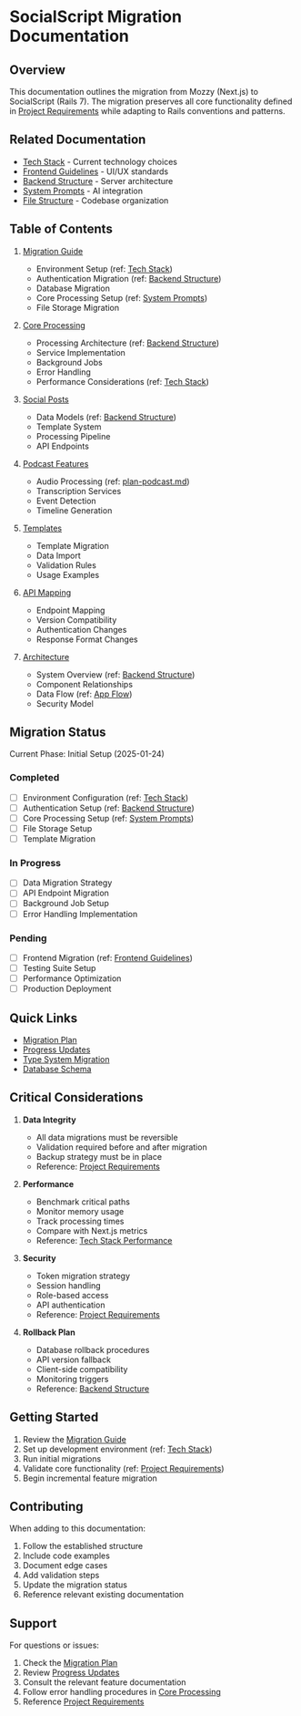 # SocialScript Migration Documentation

## Overview

This documentation outlines the migration from Mozzy (Next.js) to SocialScript (Rails 7). The migration preserves all core functionality defined in [Project Requirements](../project_requirements_document.md) while adapting to Rails conventions and patterns.

## Related Documentation

- [Tech Stack](../tech_stack_document.md) - Current technology choices
- [Frontend Guidelines](../frontend_guidelines_document.md) - UI/UX standards
- [Backend Structure](../backend_structure_document.md) - Server architecture
- [System Prompts](../system_prompts_document.md) - AI integration
- [File Structure](../file_structure_document.md) - Codebase organization

## Table of Contents

1. [Migration Guide](./migration-guide.md)

   - Environment Setup (ref: [Tech Stack](../tech_stack_document.md))
   - Authentication Migration (ref: [Backend Structure](../backend_structure_document.md))
   - Database Migration
   - Core Processing Setup (ref: [System Prompts](../system_prompts_document.md))
   - File Storage Migration

2. [Core Processing](./core-processing.md)

   - Processing Architecture (ref: [Backend Structure](../backend_structure_document.md))
   - Service Implementation
   - Background Jobs
   - Error Handling
   - Performance Considerations (ref: [Tech Stack](../tech_stack_document.md))

3. [Social Posts](./social-posts.md)

   - Data Models (ref: [Backend Structure](../backend_structure_document.md))
   - Template System
   - Processing Pipeline
   - API Endpoints

4. [Podcast Features](./podcast.md)

   - Audio Processing (ref: [plan-podcast.md](../plan-podcast.md))
   - Transcription Services
   - Event Detection
   - Timeline Generation

5. [Templates](./templates.md)

   - Template Migration
   - Data Import
   - Validation Rules
   - Usage Examples

6. [API Mapping](./api-mapping.md)

   - Endpoint Mapping
   - Version Compatibility
   - Authentication Changes
   - Response Format Changes

7. [Architecture](./architecture.md)
   - System Overview (ref: [Backend Structure](../backend_structure_document.md))
   - Component Relationships
   - Data Flow (ref: [App Flow](../app_flow_document.md))
   - Security Model

## Migration Status

Current Phase: Initial Setup (2025-01-24)

### Completed

- [ ] Environment Configuration (ref: [Tech Stack](../tech_stack_document.md))
- [ ] Authentication Setup (ref: [Backend Structure](../backend_structure_document.md))
- [ ] Core Processing Setup (ref: [System Prompts](../system_prompts_document.md))
- [ ] File Storage Setup
- [ ] Template Migration

### In Progress

- [ ] Data Migration Strategy
- [ ] API Endpoint Migration
- [ ] Background Job Setup
- [ ] Error Handling Implementation

### Pending

- [ ] Frontend Migration (ref: [Frontend Guidelines](../frontend_guidelines_document.md))
- [ ] Testing Suite Setup
- [ ] Performance Optimization
- [ ] Production Deployment

## Quick Links

- [Migration Plan](../working-memory/open/rails-migration-20250124/.plan)
- [Progress Updates](../working-memory/open/rails-migration-20250124/updates.md)
- [Type System Migration](./core-processing.md#type-system-migration)
- [Database Schema](./migration-guide.md#database-schema)

## Critical Considerations

1. **Data Integrity**

   - All data migrations must be reversible
   - Validation required before and after migration
   - Backup strategy must be in place
   - Reference: [Project Requirements](../project_requirements_document.md#data-protection)

2. **Performance**

   - Benchmark critical paths
   - Monitor memory usage
   - Track processing times
   - Compare with Next.js metrics
   - Reference: [Tech Stack Performance](../tech_stack_document.md#performance-optimization)

3. **Security**

   - Token migration strategy
   - Session handling
   - Role-based access
   - API authentication
   - Reference: [Project Requirements](../project_requirements_document.md#security)

4. **Rollback Plan**
   - Database rollback procedures
   - API version fallback
   - Client-side compatibility
   - Monitoring triggers
   - Reference: [Backend Structure](../backend_structure_document.md)

## Getting Started

1. Review the [Migration Guide](./migration-guide.md)
2. Set up development environment (ref: [Tech Stack](../tech_stack_document.md))
3. Run initial migrations
4. Validate core functionality (ref: [Project Requirements](../project_requirements_document.md))
5. Begin incremental feature migration

## Contributing

When adding to this documentation:

1. Follow the established structure
2. Include code examples
3. Document edge cases
4. Add validation steps
5. Update the migration status
6. Reference relevant existing documentation

## Support

For questions or issues:

1. Check the [Migration Plan](../working-memory/open/rails-migration-20250124/.plan)
2. Review [Progress Updates](../working-memory/open/rails-migration-20250124/updates.md)
3. Consult the relevant feature documentation
4. Follow error handling procedures in [Core Processing](./core-processing.md)
5. Reference [Project Requirements](../project_requirements_document.md)
